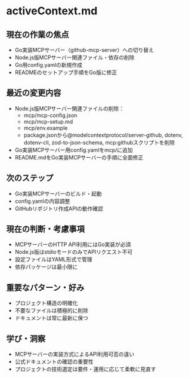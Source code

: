 # activeContext.md

## 現在の作業の焦点
- Go実装MCPサーバー（github-mcp-server）への切り替え
- Node.js版MCPサーバー関連ファイル・依存の削除
- Go用config.yamlの新規作成
- READMEのセットアップ手順をGo版に修正

## 最近の変更内容
- Node.js版MCPサーバー関連ファイルの削除：
  - mcp/mcp-config.json
  - mcp/mcp-setup.md
  - mcp/env.example
  - package.jsonから@modelcontextprotocol/server-github, dotenv, dotenv-cli, zod-to-json-schema, mcp:githubスクリプトを削除
- Go実装MCPサーバー用config.yamlをmcp/に追加
- README.mdをGo実装MCPサーバーの手順に全面修正

## 次のステップ
- Go実装MCPサーバーのビルド・起動
- config.yamlの内容調整
- GitHubリポジトリ作成APIの動作確認

## 現在の判断・考慮事項
- MCPサーバーのHTTP API利用にはGo実装が必須
- Node.js版はstdioモードのみでAPIリクエスト不可
- 設定ファイルはYAML形式で管理
- 依存パッケージは最小限に

## 重要なパターン・好み
- プロジェクト構造の明確化
- 不要なファイルは積極的に削除
- ドキュメントは常に最新に保つ

## 学び・洞察
- MCPサーバーの実装方式によるAPI利用可否の違い
- 公式ドキュメントの確認の重要性
- プロジェクトの技術選定は要件・運用に応じて柔軟に見直す 